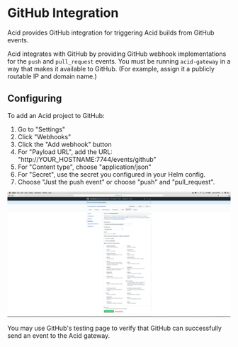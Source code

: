 # GitHub Integration

Acid provides GitHub integration for triggering Acid builds from GitHub events.

Acid integrates with GitHub by providing GitHub webhook implementations for the `push`
and `pull_request` events. You must be running `acid-gateway` in a way that makes
it available to GitHub. (For example, assign it a publicly routable IP and domain name.)

## Configuring

To add an Acid project to GitHub:

1. Go to "Settings"
2. Click "Webhooks"
3. Click the "Add webhook" button
4. For "Payload URL", add the URL: "http://YOUR_HOSTNAME:7744/events/github"
5. For "Content type", choose "application/json"
6. For "Secret", use the secret you configured in your Helm config.
7. Choose "Just the push event" or choose "push" and "pull_request".

![GitHub Webhook Config](../intro/img/img4.png)

You may use GitHub's testing page to verify that GitHub can successfully send an event to
the Acid gateway.
